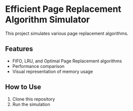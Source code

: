 # Efficient Page Replacement Algorithm Simulator

This project simulates various page replacement algorithms.

## Features
- FIFO, LRU, and Optimal Page Replacement algorithms
- Performance comparison
- Visual representation of memory usage

## How to Use
1. Clone this repository
2. Run the simulation
